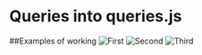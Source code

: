 # Queries into queries.js

##Examples of working
![First](http://savepic.ru/14212443.jpg)
![Second](http://savepic.ru/14216539.jpg)
![Third](http://savepic.ru/14217563.jpg)
